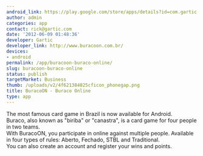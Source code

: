 ```yaml
---
android_link: https://play.google.com/store/apps/details?id=com.gartic.buracoon&feature=search_result#?t=W251bGwsMSwxLDEsImNvbS5nYXJ0aWMuYnVyYWNvb24iXQ..
author: admin
categories: app
contact: rick@gartic.com
date: '2012-06-09 01:48:36'
developer: Gartic
developer_link: http://www.buracoon.com.br/
devices: 
- android
permalink: /app/buracoon-buraco-online/
slug: buracoon-buraco-online
status: publish
targetMarket: Business
thumb: /uploads/v2/4f621384025cficon_phonegap.png
title: BuracoON - Buraco Online
type: app
---
```


The most famous card game in Brazil is now available for Android.<br />
Buraco, also known as "biriba" or "canastra", is a card game for four people in two teams.<br />
With BuracoON, you participate in online against multiple people. Available in four types of rules: Aberto, Fechado, STBL and Traditional.<br />
You can also create an account and register your wins and points.